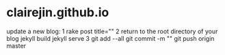 # clairejin.github.io
update a new blog:
1 rake post title=""
2 return to the root directory of your blog
  jekyll build
  jekyll serve
3 git add --all
  git commit -m ""
  git push origin master
